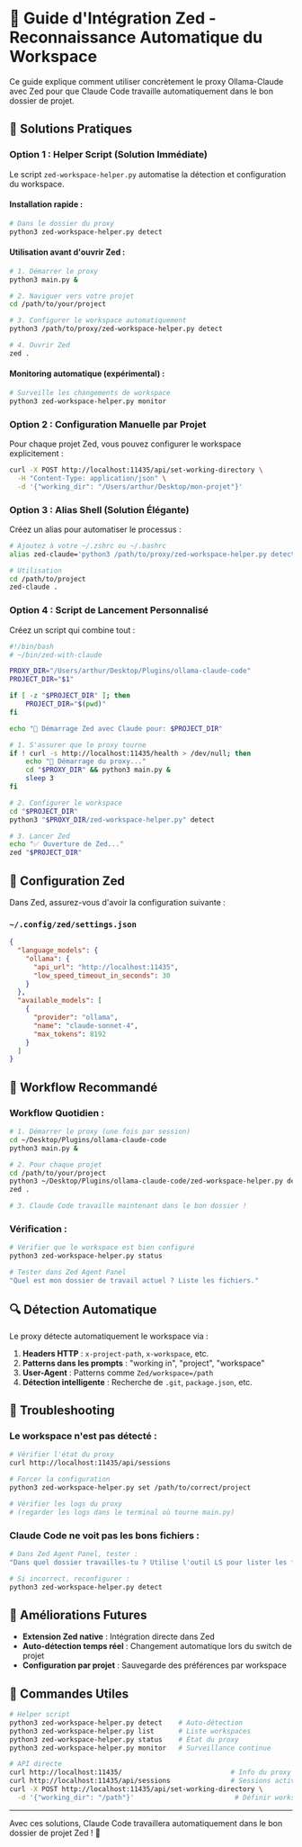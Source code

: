 # 🎯 Guide d'Intégration Zed - Reconnaissance Automatique du Workspace

Ce guide explique comment utiliser concrètement le proxy Ollama-Claude avec Zed pour que Claude Code travaille automatiquement dans le bon dossier de projet.

## 🚀 Solutions Pratiques

### **Option 1 : Helper Script (Solution Immédiate)**

Le script `zed-workspace-helper.py` automatise la détection et configuration du workspace.

#### Installation rapide :
```bash
# Dans le dossier du proxy
python3 zed-workspace-helper.py detect
```

#### Utilisation avant d'ouvrir Zed :
```bash
# 1. Démarrer le proxy
python3 main.py &

# 2. Naviguer vers votre projet
cd /path/to/your/project

# 3. Configurer le workspace automatiquement
python3 /path/to/proxy/zed-workspace-helper.py detect

# 4. Ouvrir Zed
zed .
```

#### Monitoring automatique (expérimental) :
```bash
# Surveille les changements de workspace
python3 zed-workspace-helper.py monitor
```

### **Option 2 : Configuration Manuelle par Projet**

Pour chaque projet Zed, vous pouvez configurer le workspace explicitement :

```bash
curl -X POST http://localhost:11435/api/set-working-directory \
  -H "Content-Type: application/json" \
  -d '{"working_dir": "/Users/arthur/Desktop/mon-projet"}'
```

### **Option 3 : Alias Shell (Solution Élégante)**

Créez un alias pour automatiser le processus :

```bash
# Ajoutez à votre ~/.zshrc ou ~/.bashrc
alias zed-claude='python3 /path/to/proxy/zed-workspace-helper.py detect && zed'

# Utilisation
cd /path/to/project
zed-claude .
```

### **Option 4 : Script de Lancement Personnalisé**

Créez un script qui combine tout :

```bash
#!/bin/bash
# ~/bin/zed-with-claude

PROXY_DIR="/Users/arthur/Desktop/Plugins/ollama-claude-code"
PROJECT_DIR="$1"

if [ -z "$PROJECT_DIR" ]; then
    PROJECT_DIR="$(pwd)"
fi

echo "🚀 Démarrage Zed avec Claude pour: $PROJECT_DIR"

# 1. S'assurer que le proxy tourne
if ! curl -s http://localhost:11435/health > /dev/null; then
    echo "📡 Démarrage du proxy..."
    cd "$PROXY_DIR" && python3 main.py &
    sleep 3
fi

# 2. Configurer le workspace
cd "$PROJECT_DIR"
python3 "$PROXY_DIR/zed-workspace-helper.py" detect

# 3. Lancer Zed
echo "✅ Ouverture de Zed..."
zed "$PROJECT_DIR"
```

## 🔧 Configuration Zed

Dans Zed, assurez-vous d'avoir la configuration suivante :

### `~/.config/zed/settings.json`
```json
{
  "language_models": {
    "ollama": {
      "api_url": "http://localhost:11435",
      "low_speed_timeout_in_seconds": 30
    }
  },
  "available_models": [
    {
      "provider": "ollama",
      "name": "claude-sonnet-4",
      "max_tokens": 8192
    }
  ]
}
```

## 🎯 Workflow Recommandé

### Workflow Quotidien :
```bash
# 1. Démarrer le proxy (une fois par session)
cd ~/Desktop/Plugins/ollama-claude-code
python3 main.py &

# 2. Pour chaque projet
cd /path/to/your/project
python3 ~/Desktop/Plugins/ollama-claude-code/zed-workspace-helper.py detect
zed .

# 3. Claude Code travaille maintenant dans le bon dossier !
```

### Vérification :
```bash
# Vérifier que le workspace est bien configuré
python3 zed-workspace-helper.py status

# Tester dans Zed Agent Panel
"Quel est mon dossier de travail actuel ? Liste les fichiers."
```

## 🔍 Détection Automatique

Le proxy détecte automatiquement le workspace via :

1. **Headers HTTP** : `x-project-path`, `x-workspace`, etc.
2. **Patterns dans les prompts** : "working in", "project", "workspace"
3. **User-Agent** : Patterns comme `Zed/workspace=/path`
4. **Détection intelligente** : Recherche de `.git`, `package.json`, etc.

## 🐛 Troubleshooting

### Le workspace n'est pas détecté :
```bash
# Vérifier l'état du proxy
curl http://localhost:11435/api/sessions

# Forcer la configuration
python3 zed-workspace-helper.py set /path/to/correct/project

# Vérifier les logs du proxy
# (regarder les logs dans le terminal où tourne main.py)
```

### Claude Code ne voit pas les bons fichiers :
```bash
# Dans Zed Agent Panel, tester :
"Dans quel dossier travailles-tu ? Utilise l'outil LS pour lister les fichiers."

# Si incorrect, reconfigurer :
python3 zed-workspace-helper.py detect
```

## 🚀 Améliorations Futures

- **Extension Zed native** : Intégration directe dans Zed
- **Auto-détection temps réel** : Changement automatique lors du switch de projet
- **Configuration par projet** : Sauvegarde des préférences par workspace

## 📝 Commandes Utiles

```bash
# Helper script
python3 zed-workspace-helper.py detect    # Auto-détection
python3 zed-workspace-helper.py list      # Liste workspaces
python3 zed-workspace-helper.py status    # État du proxy
python3 zed-workspace-helper.py monitor   # Surveillance continue

# API directe
curl http://localhost:11435/                           # Info du proxy
curl http://localhost:11435/api/sessions               # Sessions actives
curl -X POST http://localhost:11435/api/set-working-directory \
  -d '{"working_dir": "/path"}'                         # Définir workspace
```

---

Avec ces solutions, Claude Code travaillera automatiquement dans le bon dossier de projet Zed ! 🎉